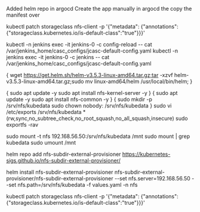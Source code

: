 Added helm repo in argocd
Create the app manually in argocd the copy the manifest over



kubectl patch storageclass nfs-client -p '{"metadata": {"annotations":{"storageclass.kubernetes.io/is-default-class":"true"}}}'

kubectl -n jenkins exec -it jenkins-0 -c config-reload -- cat /var/jenkins_home/casc_configs/jcasc-default-config.yaml kubectl -n jenkins exec -it jenkins-0 -c jenkins -- cat /var/jenkins_home/casc_configs/jcasc-default-config.yaml


{
wget https://get.helm.sh/helm-v3.5.3-linux-amd64.tar.gz;tar -xzvf helm-v3.5.3-linux-amd64.tar.gz;sudo mv linux-amd64/helm /usr/local/bin/helm;
}

{
  sudo apt update -y
  sudo apt install nfs-kernel-server -y
}
{
  sudo apt update -y
  sudo apt install nfs-common -y
}
{
sudo mkdir -p /srv/nfs/kubedata
sudo chown nobody: /srv/nfs/kubedata
}
sudo vi /etc/exports
/srv/nfs/kubedata  *(rw,sync,no_subtree_check,no_root_squash,no_all_squash,insecure)
sudo exportfs -rav

sudo mount -t nfs 192.168.56.50:/srv/nfs/kubedata /mnt
sudo mount | grep kubedata
sudo umount /mnt

helm repo add nfs-subdir-external-provisioner https://kubernetes-sigs.github.io/nfs-subdir-external-provisioner/

helm install nfs-subdir-external-provisioner nfs-subdir-external-provisioner/nfs-subdir-external-provisioner --set nfs.server=192.168.56.50 --set nfs.path=/srv/nfs/kubedata -f values.yaml -n nfs

kubectl patch storageclass nfs-client -p '{"metadata": {"annotations":{"storageclass.kubernetes.io/is-default-class":"true"}}}'
